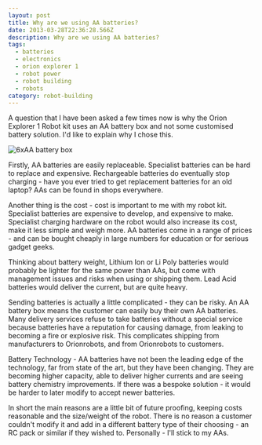 ```yaml
---
layout: post
title: Why are we using AA batteries?
date: 2013-03-28T22:36:28.566Z
description: Why are we using AA batteries?
tags:
  - batteries
  - electronics
  - orion explorer 1
  - robot power
  - robot building
  - robots
category: robot-building
---
```

A question that I have been asked a few times now is why the Orion Explorer 1 Robot kit uses an AA battery box and not some customised battery solution.
I'd like to explain why I chose this.

![6xAA battery box](/galleries/2013-03-28-why-are-we-using-aa-batteries/1-IMG_0818_compact.JPG)

Firstly, AA batteries are easily replaceable.
Specialist batteries can be hard to replace and expensive.
Rechargeable batteries do eventually stop charging - have you ever tried to get replacement batteries for an old laptop?
AAs can be found in shops everywhere.

Another thing is the cost - cost is important to me with my robot kit.
Specialist batteries are expensive to develop, and expensive to make.
Specialist charging hardware on the robot would also increase its cost, make it less simple and weigh more.
AA batteries come in a range of prices - and can be bought cheaply in large numbers for education or for serious gadget geeks.

Thinking about battery weight, Lithium Ion or Li Poly batteries would probably be lighter for the same power than AAs, but come with management issues and risks when using or shipping them.
Lead Acid batteries would deliver the current, but are quite heavy.

Sending batteries is actually a little complicated - they can be risky.
An AA battery box means the customer can easily buy their own AA batteries.
Many delivery services refuse to take batteries without a special service because batteries have a reputation for causing damage, from leaking to becoming a fire or explosive risk.
This complicates shipping from manufacturers to Orionrobots, and from Orionrobots to customers.

Battery Technology - AA batteries have not been the leading edge of the technology, far from state of the art, but they have been changing.
They are becoming higher capacity, able to deliver higher currents and are seeing battery chemistry improvements.
If there was a bespoke solution - it would be harder to later modify to accept newer batteries.

In short the main reasons are a little bit of future proofing, keeping costs reasonable and the size/weight of the robot.
There is no reason a customer couldn't modify it and add in a different battery type of their choosing - an RC pack or similar if they wished to. Personally - I'll stick to my AAs.
